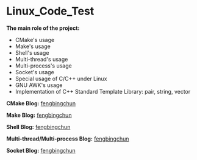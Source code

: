 # Linux_Code_Test
**The main role of the project:**
- CMake's usage
- Make's usage
- Shell's usage
- Multi-thread's usage
- Multi-process's usage
- Socket's usage
- Special usage of C/C++ under Linux
- GNU AWK's usage
- Implementation of C++ Standard Template Library: pair, string, vector

**CMake Blog:** [fengbingchun](http://blog.csdn.net/fengbingchun/article/category/783053)

**Make Blog:** [fengbingchun](http://blog.csdn.net/fengbingchun/article/category/1845995)

**Shell Blog:** [fengbingchun](http://blog.csdn.net/fengbingchun/article/category/3142465)

**Multi-thread/Multi-process Blog:** [fengbingchun](http://blog.csdn.net/fengbingchun/article/category/6669818)

**Socket Blog:** [fengbingchun](https://blog.csdn.net/fengbingchun/article/category/3195627)
